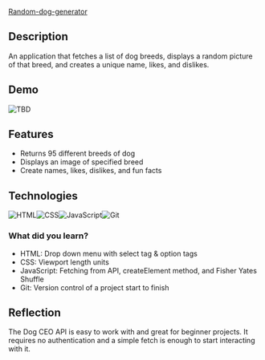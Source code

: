 [Random-dog-generator](https://github.com/boobeh123/Random-dog-generator)

## Description
An application that fetches a list of dog breeds, displays a random picture of that breed, and creates a unique name, likes, and dislikes.

## Demo
![TBD](demo2.gif)

## Features
* Returns 95 different breeds of dog
* Displays an image of specified breed
* Create names, likes, dislikes, and fun facts

## Technologies
![HTML](https://img.shields.io/badge/-HTML-important?logo=html5)![CSS](https://img.shields.io/badge/-CSS-salmon?logo=css3)![JavaScript](https://img.shields.io/badge/-JAVASCRIPT-333?logo=javascript)![Git](https://img.shields.io/badge/-GIT-orange?logo=git)

### What did you learn?
* HTML: Drop down menu with select tag & option tags
* CSS: Viewport length units
* JavaScript: Fetching from API, createElement method, and Fisher Yates Shuffle 
* Git: Version control of a project start to finish

## Reflection
The Dog CEO API is easy to work with and great for beginner projects. It requires no authentication and a simple fetch is enough to start interacting with it.
